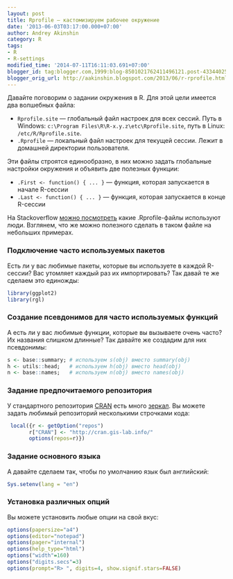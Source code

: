 ```yaml
---
layout: post
title: Rprofile — кастомизируем рабочее окружение
date: '2013-06-03T03:17:00.000+07:00'
author: Andrey Akinshin
category: R
tags:
- R
- R-settings
modified_time: '2014-07-11T16:11:03.691+07:00'
blogger_id: tag:blogger.com,1999:blog-8501021762411496121.post-4334402541579044792
blogger_orig_url: http://aakinshin.blogspot.com/2013/06/r-rprofile.html
---
```


Давайте поговорим о задании окружения в R. Для этой цели имеется два волшебных файла:

*  `Rprofile.site` — глобальный файл настроек для всех сессий. Путь в Windows: `c:\Program Files\R\R-x.y.z\etc\Rprofile.site`, путь в Linux: `/etc/R/Rprofile.site`.
*  `.Rprofile` — локальный файл настроек для текущей сессии. Лежит в домашней директории пользователя.

Эти файлы строятся единообразно, в них можно задать глобальные настройки окружения и объявить две полезных функции:

* `.First <- function() { ... }` — функция, которая запускается в начале R-сессии
* `.Last <- function() { ... }` — функция, которая запускается в конце R-сессии

На Stackoverflow [можно посмотреть](http://stackoverflow.com/questions/1189759/expert-r-users-whats-in-your-rprofile) какие .Rprofile-файлы используют люди. Взглянем, что же можно полезного сделать в таком файле на небольших примерах. <!--more-->

### Подключение часто используемых пакетов

Есть ли у вас любимые пакеты, которые вы используете в каждой R-сессии? Вас утомляет каждый раз их импортировать? Так давай те же сделаем это единожды:

~~~ r
library(ggplot2)
library(rgl)
~~~

### Создание псевдонимов для часто используемых функций

А есть ли у вас любимые функции, которые вы вызываете очень часто? Их названия слишком длинные? Так давайте же создадим для них псевдонимы:

~~~ r
s <- base::summary; # используем s(obj) вместо summary(obj)
h <- utils::head;   # используем h(obj) вместо head(obj)
n <- base::names;   # используем n(obj) вместо names(obj)
~~~

### Задание предпочитаемого репозитория

У стандартного репозитория [CRAN](http://cran.r-project.org/) есть много [зеркал](http://cran.r-project.org/mirrors.html). Вы можете задать любимый репозиторий несколькими строчками кода:

~~~ r
 local({r <- getOption("repos")
       r["CRAN"] <- "http://cran.gis-lab.info/"
       options(repos=r)})
~~~

### Задание основного языка

А давайте сделаем так, чтобы по умолчанию язык был английский:

~~~ r
Sys.setenv(lang = "en")
~~~

### Установка различных опций

Вы можете установить любые опции на свой вкус:

~~~ r
options(papersize="a4")
options(editor="notepad")
options(pager="internal")
options(help_type="html")
options("width"=160)
options("digits.secs"=3)
options(prompt="R> ", digits=4, show.signif.stars=FALSE)
~~~